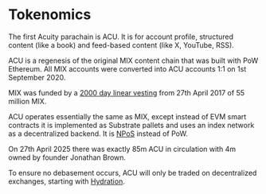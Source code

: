 # Tokenomics

The first Acuity parachain is ACU. It is for account profile, structured content (like a book) and feed-based content (like X, YouTube, RSS). 

ACU is a regenesis of the original MIX content chain that was built with PoW Ethereum. All MIX accounts were converted into ACU accounts 1:1 on 1st September 2020.

MIX was funded by a [2000 day linear vesting](https://docs.mix-blockchain.org/en/latest/issuance.html) from 27th April 2017 of 55 million MIX.

ACU operates essentially the same as MIX, except instead of EVM smart contracts it is implemented as Substrate pallets and uses an index network as a decentralized backend. It is [NPoS](https://docs.polkadot.com/polkadot-protocol/architecture/polkadot-chain/pos-consensus/#) instead of PoW.

On 27th April 2025 there was exactly 85m ACU in circulation with 4m owned by founder Jonathan Brown.

To ensure no debasement occurs, ACU will only be traded on decentralized exchanges, starting with [Hydration](https://hydration.net/).
